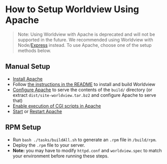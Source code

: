 # How to Setup Worldview Using Apache

> Note: Using Worldview with Apache is deprecated and will not be supported in the future. We recommended using Worldview with Node/[Express](https://expressjs.com/) instead. To use Apache, choose one of the setup methods below.

## Manual Setup

* [Install Apache](http://httpd.apache.org/docs/2.4/install.html)
* Follow [the instructions in the README](https://github.com/nasa-gibs/worldview#install) to install and build Worldview
* [Configure Apache](http://httpd.apache.org/docs/2.4/configuring.html) to serve the contents of the `build/` directory (or extract `dist/site-worldview.tar.bz2` and configure Apache to serve that)
* [Enable execution of CGI scripts in Apache](http://httpd.apache.org/docs/2.4/suexec.html)
* [Start](http://httpd.apache.org/docs/2.4/invoking.html) or [Restart Apache](http://httpd.apache.org/docs/2.4/stopping.html)

## RPM Setup

* Run `bash ./tasks/buildAll.sh` to generate an `.rpm` file in `/build/rpm`.
* Deploy the `.rpm` file to your server.
* **Note:** you may have to modify `httpd.conf` and `worldview.spec` to match your environment before running these steps.
